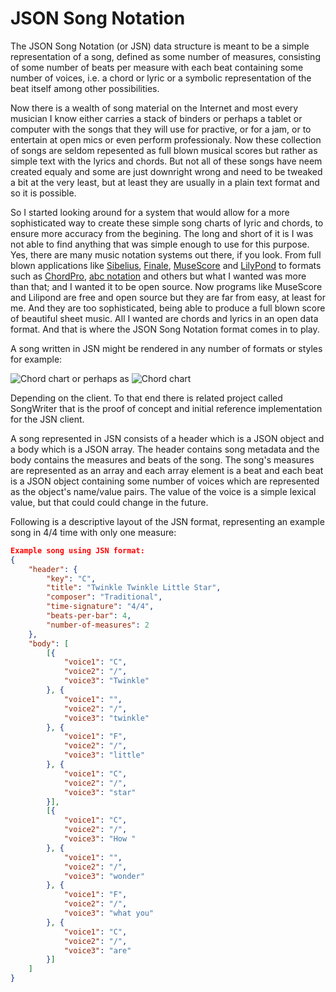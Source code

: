 # JSON Song Notation
The JSON Song Notation (or JSN) data structure is meant to be a simple representation of a song, defined as some number of measures, consisting of some number of beats per measure with each beat containing some number of voices, i.e. a chord or lyric or a symbolic representation of the beat itself among other possibilities.

Now there is a wealth of song material on the Internet and most every musician I know either carries a stack of binders or perhaps a tablet or computer with the songs that they will use for practive, or for a jam, or to entertain at open mics or even perform professionaly. Now these collection of songs are seldom repesented as full blown musical scores but rather as simple text with the lyrics and chords. But not all of these songs have neem created equaly and some are just downright wrong and need to be tweaked a bit at the very least, but at least they are usually in a plain text format and so it is possible. 

So I started looking around for a system that would allow for a more sophisticated way to create these simple song charts of lyric and chords, to ensure more accuracy from the begining. The long and short of it is I was not able to find anything that was simple enough to use for this purpose. Yes, there are many music notation systems out there, if you look. From full blown applications like [Sibelius](https://www.avid.com/sibelius), [Finale](https://www.finalemusic.com/), [MuseScore](https://musescore.org) and [LilyPond](https://lilypond.org/) to formats such as [ChordPro](https://www.chordpro.org), [abc notation](http://abcnotation.com/) and others but what I wanted was more than that; and I wanted it to be open source. Now programs like MuseScore and Lilipond are free and open source but they are far from easy, at least for me. And they are too sophisticated, being able to produce a full blown score of beautiful sheet music. All I wanted are chords and lyrics in an open data format. And that is where the JSON Song Notation format comes in to play.

A song written in JSN might be rendered in any number of formats or styles for example:

![Chord chart](http://weblane.com:3000/images//whiskey-for-breakfast-small.png) or perhaps as ![Chord chart](http://weblane.com:3000/images//wfb.png)

Depending on the client. To that end there is related project called SongWriter that is the proof of concept and initial reference implementation for the JSN client.

A song represented in JSN consists of a header which is a JSON object and a body which is a JSON array. The header contains song metadata and the body contains the measures and beats of the song. The song's measures are represented as an array and each array element is a beat and each beat is a JSON object containing some number of voices which are represented as the object's name/value pairs. The value of the voice is a simple lexical value, but that could could change in the future.

Following is a descriptive layout of the JSN format, representing an example song in 4/4 time with only one measure:

```json
Example song using JSN format:
{
	"header": {
		"key": "C",
		"title": "Twinkle Twinkle Little Star",
		"composer": "Traditional",
		"time-signature": "4/4",
		"beats-per-bar": 4,
		"number-of-measures": 2
	},
	"body": [
		[{
			"voice1": "C",
			"voice2": "/",
			"voice3": "Twinkle"
		}, {
			"voice1": "",
			"voice2": "/",
			"voice3": "twinkle"
		}, {
			"voice1": "F",
			"voice2": "/",
			"voice3": "little"
		}, {
			"voice1": "C",
			"voice2": "/",
			"voice3": "star"
		}],
		[{
			"voice1": "C",
			"voice2": "/",
			"voice3": "How "
		}, {
			"voice1": "",
			"voice2": "/",
			"voice3": "wonder"
		}, {
			"voice1": "F",
			"voice2": "/",
			"voice3": "what you"
		}, {
			"voice1": "C",
			"voice2": "/",
			"voice3": "are"
		}]
	]
}
```

